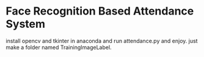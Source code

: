 # Face Recognition Based Attendance System 
install opencv and tkinter in anaconda and run attendance.py and enjoy.
just make a folder named TrainingImageLabel.



